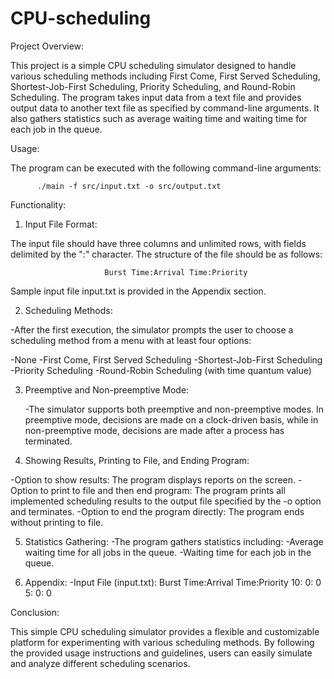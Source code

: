 # CPU-scheduling

Project Overview:

This project is a simple CPU scheduling simulator designed to handle various scheduling methods including First Come, First Served Scheduling, Shortest-Job-First Scheduling, Priority Scheduling, and Round-Robin Scheduling. The program takes input data from a text file and provides output data to another text file as specified by command-line arguments. It also gathers statistics such as average waiting time and waiting time for each job in the queue.

Usage:

The program can be executed with the following command-line arguments:

          ./main -f src/input.txt -o src/output.txt


Functionality: 

1. Input File Format:

The input file should have three columns and unlimited rows, with fields delimited by the ":" character. The structure of the file should be as follows:

                         Burst Time:Arrival Time:Priority
    
Sample input file input.txt is provided in the Appendix section.

2. Scheduling Methods:
   
-After the first execution, the simulator prompts the user to choose a scheduling method from a menu with at least four options:

-None
-First Come, First Served Scheduling
-Shortest-Job-First Scheduling
-Priority Scheduling
-Round-Robin Scheduling (with time quantum value)

3. Preemptive and Non-preemptive Mode:

   -The simulator supports both preemptive and non-preemptive modes. In preemptive mode, 
   decisions are made on a clock-driven basis, while in non-preemptive mode, decisions are made 
   after a process has terminated.


4. Showing Results, Printing to File, and Ending Program:

 -Option to show results: The program displays reports on the screen.
 -Option to print to file and then end program: The program prints all implemented scheduling 
     results to the output file specified by the -o option and terminates.
 -Option to end the program directly: The program ends without printing to file.
 
5. Statistics Gathering:
    -The program gathers statistics including:
      -Average waiting time for all jobs in the queue.
      -Waiting time for each job in the queue.
   
6. Appendix:
    -Input File (input.txt):
             Burst Time:Arrival Time:Priority
              10:     0:           0
              5:      0:           0

Conclusion:

This simple CPU scheduling simulator provides a flexible and customizable platform for experimenting with various scheduling methods. By following the provided usage instructions and guidelines, users can easily simulate and analyze different scheduling scenarios.
